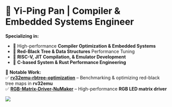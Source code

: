 # 🚀 Yi-Ping Pan | Compiler & Embedded Systems Engineer

 **Specializing in:**  
- 🔹 High-performance **Compiler Optimization & Embedded Systems**  
- 🔹 **Red-Black Tree & Data Structures** Performance Tuning  
- 🔹 **RISC-V, JIT Compilation, & Emulator Development**  
- 🔹 **C-based System & Rust Performance Engineering**  

📌 **Notable Work:**  
✅ **[rv32emu-rbtree-optimization](https://github.com/EagleTw/rv32emu-rbtree-optimization)** – Benchmarking & optimizing red-black tree maps in **rv32emu**  
✅ **[RGB-Matrix-Driver-NuMaker](https://github.com/EagleTw/RGB-Matrix-Driver-NuMaker)** – High-performance **RGB LED matrix driver**  


[![](https://raw.githubusercontent.com/ypaskell/ypaskell/master/profile-summary-card-output/nord_bright/0-profile-details.svg)](https://github.com/vn7n24fzkq/github-profile-summary-cards)
